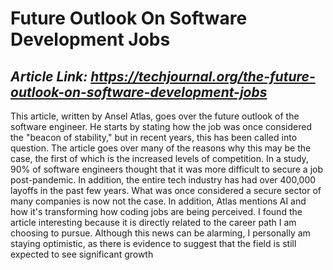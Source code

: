 Future Outlook On Software Development Jobs
===
*Article Link: https://techjournal.org/the-future-outlook-on-software-development-jobs*
---
This article, written by Ansel Atlas, goes over the future outlook of the software engineer. He starts by stating how the job was once considered the "beacon of stability," but in recent years, this has been called into question. The article goes over many of the reasons why this may be the case, the first of which is the increased levels of competition. In a study, 90% of software engineers thought that it was more difficult to secure a job post-pandemic. In addition, the entire tech industry has had over 400,000 layoffs in the past few years. What was once considered a secure sector of many companies is now not the case. In addition, Atlas mentions AI and how it's transforming how coding jobs are being perceived. I found the article interesting because it is directly related to the career path I am choosing to pursue. Although this news can be alarming, I personally am staying optimistic, as there is evidence to suggest that the field is still expected to see significant growth


